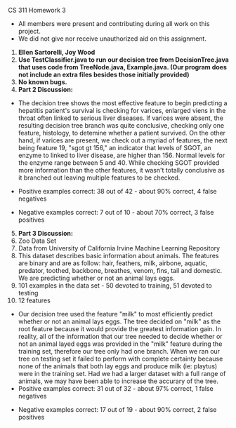 CS 311 Homework 3
- All members were present and contributing during all work on this project.
- We did not give nor receive unauthorized aid on this assignment.

1. **Ellen Sartorelli, Joy Wood**
2. **Use TestClassifier.java to run our decision tree from DecisionTree.java that
    uses code from TreeNode.java, Example.java. (Our program does not include an
    extra files besides those initially provided)**
3. **No known bugs.**
4. **Part 2 Discussion:**
  * The decision tree shows the most effective feature to begin predicting a hepatitis patient's survival is checking for varices, enlarged viens in the throat often linked to serious liver diseases. If varices were absent, the resulting decision tree branch was quite conclusive, checking only one feature, histology, to detemine whether a patient survived.
  On the other hand, if varices are present, we check out a myriad of features, the next being feature 19, "sgot gt 156," an indicator that levels of SGOT, an enzyme to linked to liver disease, are higher than 156. Normal levels for the enzyme range between 5 and 40. While checking SGOT provided more information than the other features, it wasn't totally conclusive as it branched out leaving multiple features  to be checked.
  
  * Positive examples correct: 38 out of 42 - about 90% correct, 4 false negatives
  - Negative examples correct: 7 out of 10 - about 70% correct, 3 false positives
5. **Part 3 Discussion:**
  1. Zoo Data Set
  2. Data from University of California Irvine Machine Learning Repository
  3. This dataset describes basic information about animals. The features are binary and are as follow: hair, feathers, milk, airbone, aquatic, predator, toothed, backbone, breathes, venom, fins, tail and domestic. We are predicting whether or not an animal lays eggs.
  4. 101 examples in the data set - 50 devoted to training, 51 devoted to testing
  5. 12 features

  * Our decision tree used the feature "milk" to most efficiently predict whether or not an animal lays eggs. The tree decided on "milk" as the root feature because it would provide the greatest information gain. In reality, all of the information that our tree needed to decide whether or not an animal layed eggs was provided in the "milk" feature during the training set, therefore our tree only had one branch. When we ran our tree on testing set it failed to perform with complete certainty because none of the animals that both lay eggs and produce milk (ie: playtus) were in the training set. Had we had a larger dataset with a full range of animals, we may have been able to increase the accurary of the tree.
  * Positive examples correct: 31 out of 32 - about 97% correct, 1 false negatives
  - Negative examples correct: 17 out of 19 - about 90% correct, 2 false positives
